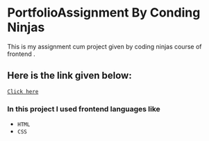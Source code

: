 # PortfolioAssignment By Conding Ninjas
This is my assignment cum project given by coding ninjas course of frontend .

## Here is the link given below:

[`Click here`](https://mail2poorva.github.io/PortfolioAssignment/)

### In this project I used frontend languages like 
- `HTML`
- `CSS`

